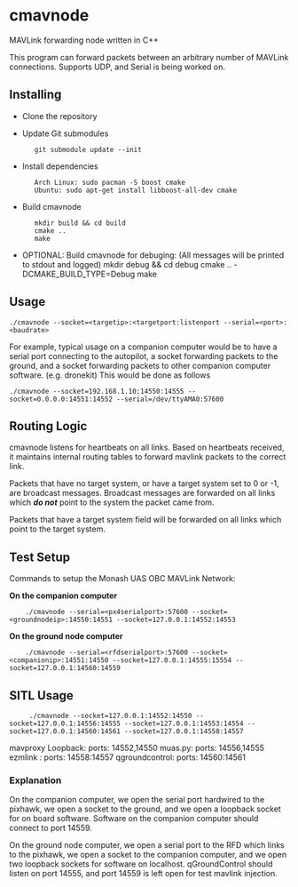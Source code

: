 # cmavnode
MAVLink forwarding node written in C++

This program can forward packets between an arbitrary number of MAVLink connections.
Supports UDP, and Serial is being worked on.

## Installing

- Clone the repository

- Update Git submodules 

         git submodule update --init

- Install dependencies
                           
         Arch Linux: sudo pacman -S boost cmake
         Ubuntu: sudo apt-get install libboost-all-dev cmake
* Build cmavnode

         mkdir build && cd build
         cmake ..
         make
- OPTIONAL: Build cmavnode for debuging:
         (All messages will be printed to stdout and logged)
         mkdir debug && cd debug
         cmake .. -DCMAKE_BUILD_TYPE=Debug
         make

## Usage

    ./cmavnode --socket=<targetip>:<targetport:listenport --serial=<port>:<baudrate>

For example, typical usage on a companion computer would be to have a serial port connecting to the autopilot, a socket forwarding packets to the ground, and a socket forwarding packets to other companion computer software. (e.g. dronekit) This would be done as follows

    ./cmavnode --socket=192.168.1.10:14550:14555 --socket=0.0.0.0:14551:14552 --serial=/dev/ttyAMA0:57600

## Routing Logic

cmavnode listens for heartbeats on all links. Based on heartbeats received, it maintains internal routing tables to forward mavlink packets to the correct link.

Packets that have no target system, or have a target system set to 0 or -1, are broadcast messages. Broadcast messages are forwarded on all links which ***do not*** point to the system the packet came from.

Packets that have a target system field will be forwarded on all links which point to the target system.

## Test Setup

Commands to setup the Monash UAS OBC MAVLink Network:

**On the companion computer**

        ./cmavnode --serial=<px4serialport>:57600 --socket=<groundnodeip>:14550:14551 --socket=127.0.0.1:14552:14553 

**On the ground node computer**

        ./cmavnode --serial=<rfdserialport>:57600 --socket=<companionip>:14551:14550 --socket=127.0.0.1:14555:15554 --socket=127.0.0.1:14560:14559
        
## SITL Usage

         ./cmavnode --socket=127.0.0.1:14552:14550 --socket=127.0.0.1:14556:14555 --socket=127.0.0.1:14553:14554 --socket=127.0.0.1:14560:14561 --socket=127.0.0.1:14558:14557

mavproxy Loopback:         ports: 14552,14550
muas.py:                   ports: 14556,14555
ezmlink :                  ports: 14558:14557
qgroundcontrol:            ports: 14560:14561


### Explanation

On the companion computer, we open the serial port hardwired to the pixhawk, we open a socket to the ground, and we open a loopback socket for on board software.
Software on the companion computer should connect to port 14559.

On the ground node computer, we open a serial port to the RFD which links to the pixhawk, we open a socket to the companion computer, and we open two loopback sockets for software on localhost.
qGroundControl should listen on port 14555, and port 14559 is left open for test mavlink injection.

